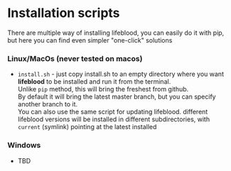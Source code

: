 # Installation scripts

There are multiple way of installing lifeblood, you can easily do it with pip,
but here you can find even simpler "one-click" solutions

### Linux/MacOs (never tested on macos)

* `install.sh` - just copy install.sh to an empty directory where you want **lifeblood**
  to be installed and run it from the terminal.  
  Unlike `pip` method, this will bring the freshest from github.  
  By default it will bring the latest master branch, but you can specify another branch to it.  
  You can also use the same script for updating lifeblood.
  different lifeblood versions will be installed in different subdirectories,
  with `current` (symlink) pointing at the latest installed
  
### Windows

* TBD